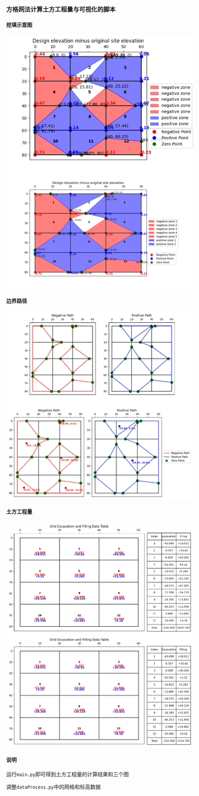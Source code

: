 ### 方格网法计算土方工程量与可视化的脚本

#### 挖填示意图
![alt text](./挖填示意图.png)
![alt text](./ExcavationAndFillingZone.png)
#### 边界路径
![alt text](./边界路径.png)
![alt text](./NegativeAndPositivePath.png)

#### 土方工程量
![alt text](./土方工程量.png)
![alt text](./DataTable.png)

#### 说明

运行`main.py`即可得到土方工程量的计算结果和三个图

调整`dataProcess.py`中的网格和标高数据